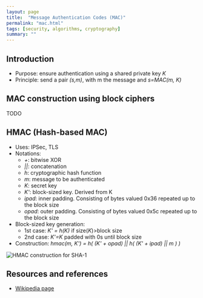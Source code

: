 ```yaml
---
layout: page
title:  "Message Authentication Codes (MAC)"
permalink: "mac.html"
tags: [security, algorithms, cryptography]
summary: ""
---
```

## Introduction
* Purpose: ensure authentication using a shared private key *K*
* Principle: send a pair *(s,m)*, with m the message and *s=MAC(m, K)*


## MAC construction using block ciphers
TODO

## HMAC (Hash-based MAC)
* Uses: IPSec, TLS
* Notations:
  * *+*: bitwise XOR
  * *\|\|*: concatenation
  * *h*: cryptographic hash function
  * *m*: message to be authenticated
  * *K*: secret key
  * *K'*: block-sized key. Derived from K
  * *ipad*: inner padding. Consisting of bytes valued 0x36 repeated up to the block size
  * *opad*: outer padding. Consisting of bytes valued 0x5c repeated up to the block size
* Block-sized key generation:
  * 1st case: *K' = h(K)* if size(*K*)>block size
  * 2nd case: *K'=K* padded with 0s until block size
* Construction: *hmac(m, K') = h( (K' + opad) \|\| h( (K' + ipad) \|\| m ) )*

![HMAC construction for SHA-1](https://upload.wikimedia.org/wikipedia/commons/thumb/7/7f/SHAhmac.svg/1280px-SHAhmac.svg.png)



## Resources and references
* [Wikipedia page](https://en.wikipedia.org/wiki/HMAC)
